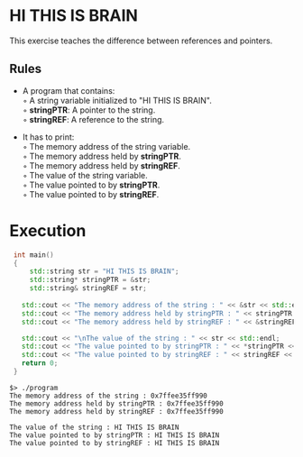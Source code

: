 # HI THIS IS BRAIN
This exercise teaches the difference between references and pointers.   

## Rules
* A program that contains:   
  ◦ A string variable initialized to "HI THIS IS BRAIN".   
  ◦ **stringPTR**: A pointer to the string.   
  ◦ **stringREF**: A reference to the string.

* It has to print:   
  ◦ The memory address of the string variable.   
  ◦ The memory address held by **stringPTR**.   
  ◦ The memory address held by **stringREF**.   
  ◦ The value of the string variable.   
  ◦ The value pointed to by **stringPTR**.   
  ◦ The value pointed to by **stringREF**.

# Execution
 ```cpp
  int main()
  {
	  std::string str = "HI THIS IS BRAIN";
	  std::string* stringPTR = &str;
	  std::string& stringREF = str;
  
  	std::cout << "The memory address of the string : " << &str << std::endl;
  	std::cout << "The memory address held by stringPTR : " << stringPTR << std::endl;
  	std::cout << "The memory address held by stringREF : " << &stringREF << std::endl;

  	std::cout << "\nThe value of the string : " << str << std::endl;
  	std::cout << "The value pointed to by stringPTR : " << *stringPTR << std::endl;
  	std::cout << "The value pointed to by stringREF : " << stringREF << std::endl;
  	return 0;
  }
  ```

  ``` 
  $> ./program
  The memory address of the string : 0x7ffee35ff990
  The memory address held by stringPTR : 0x7ffee35ff990
  The memory address held by stringREF : 0x7ffee35ff990
  
  The value of the string : HI THIS IS BRAIN
  The value pointed to by stringPTR : HI THIS IS BRAIN
  The value pointed to by stringREF : HI THIS IS BRAIN
  ```
